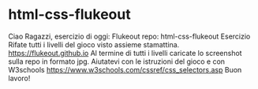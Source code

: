 # html-css-flukeout

Ciao Ragazzi,
esercizio di oggi: Flukeout
repo: html-css-flukeout
Esercizio
Rifate tutti i livelli del gioco visto assieme stamattina.
https://flukeout.github.io
Al termine di tutti i livelli caricate lo screenshot sulla repo in formato jpg.
Aiutatevi con le istruzioni del gioco e con W3schools
https://www.w3schools.com/cssref/css_selectors.asp
Buon lavoro!